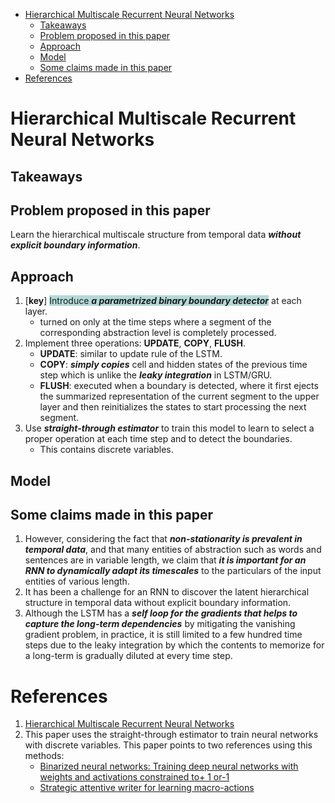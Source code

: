 <!-- TOC depthFrom:1 depthTo:6 withLinks:1 updateOnSave:1 orderedList:0 -->

- [Hierarchical Multiscale Recurrent Neural Networks](#hierarchical-multiscale-recurrent-neural-networks)
	- [Takeaways](#takeaways)
	- [Problem proposed in this paper](#problem-proposed-in-this-paper)
	- [Approach](#approach)
	- [Model](#model)
	- [Some claims made in this paper](#some-claims-made-in-this-paper)
- [References](#references)

<!-- /TOC -->

# Hierarchical Multiscale Recurrent Neural Networks

## Takeaways



## Problem proposed in this paper

Learn the hierarchical multiscale structure from temporal data _**without explicit boundary information**_.

## Approach

1. [**key**] <span style="background-color:#B3D9D9">Introduce _**a parametrized binary boundary detector**_</span> at each layer.
    - turned on only at the time steps where a segment of the corresponding abstraction level is completely processed.
1. Implement three operations: **UPDATE**, **COPY**, **FLUSH**.
    - **UPDATE**: similar to update rule of the LSTM.
    - **COPY**: _**simply copies**_ cell and hidden states of the previous time step which is unlike the _**leaky integration**_ in LSTM/GRU.
    - **FLUSH**: executed when a boundary is detected, where it first ejects the summarized representation of the current segment to the upper layer and then reinitializes the states to start processing the next segment.
1. Use _**straight-through estimator**_ to train this model to learn to select a proper operation at each time step and to detect the boundaries.
    - This contains discrete variables.

## Model



## Some claims made in this paper

1. However, considering the fact that _**non-stationarity is prevalent in temporal data**_, and that many entities of abstraction such as words and sentences are in variable length, we claim that _**it is important for an RNN to dynamically adapt its timescales**_ to the particulars of the input entities of various length.
1. It has been a challenge for an RNN to discover the latent hierarchical structure in temporal data without explicit boundary information.
1. Although the LSTM has a _**self loop for the gradients that helps to capture the long-term dependencies**_ by mitigating the vanishing gradient problem, in practice, it is still limited to a few hundred time steps due to the leaky integration by which the contents to memorize for a long-term is gradually diluted at every time step.

# References

1. [Hierarchical Multiscale Recurrent Neural Networks](https://arxiv.org/pdf/1609.01704.pdf)
1. This paper uses the straight-through estimator to train neural networks with discrete variables. This paper points to two references using this methods:
    - [Binarized neural networks: Training deep neural networks with weights and activations constrained to+ 1 or-1](https://arxiv.org/abs/1602.02830)
    - [Strategic attentive writer for learning macro-actions](https://pdfs.semanticscholar.org/c3dd/2bf141c1371398e29ad37ced18bee34e1766.pdf)
